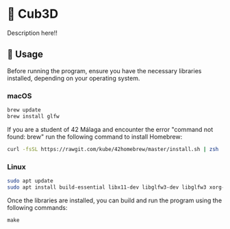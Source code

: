 # 🦦 Cub3D
Description here!!

## 🤌 Usage

Before running the program, ensure you have the necessary libraries installed, depending on your operating system.

### macOS

```bash
brew update
brew install glfw
```

If you are a student of 42 Málaga and encounter the error "command not found: brew" run the following command to install Homebrew:
```bash
curl -fsSL https://rawgit.com/kube/42homebrew/master/install.sh | zsh
```

### Linux

```bash
sudo apt update
sudo apt install build-essential libx11-dev libglfw3-dev libglfw3 xorg-dev
```

Once the libraries are installed, you can build and run the program using the following commands:

```
make
```